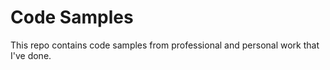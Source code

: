 # Code Samples

This repo contains code samples from professional and personal work that I've done.
